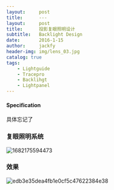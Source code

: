 ```yaml
---
layout:     post
title:      ---
layout:     post
title:      投影复眼照明设计
subtitle:   Backlight Design
date:       2016-1-15
author:     jackfy
header-img: img/lens_03.jpg
catalog: true
tags:
    - Lightguide
    - Tracepro
    - Backlihgt
    - Lightpanel
---
```

####  Specification

具体忘记了

### 复眼照明系统

![1682175594473](https://user-images.githubusercontent.com/131378528/233792285-a3f80157-43a6-49b6-b8d1-662f3f7921e7.png)



### 效果

![edb3e35dea4fb1e0cf5c47622384e38](https://user-images.githubusercontent.com/131378528/233792341-0231760e-16ba-4e80-bc24-aaba2e82fa6a.png)

